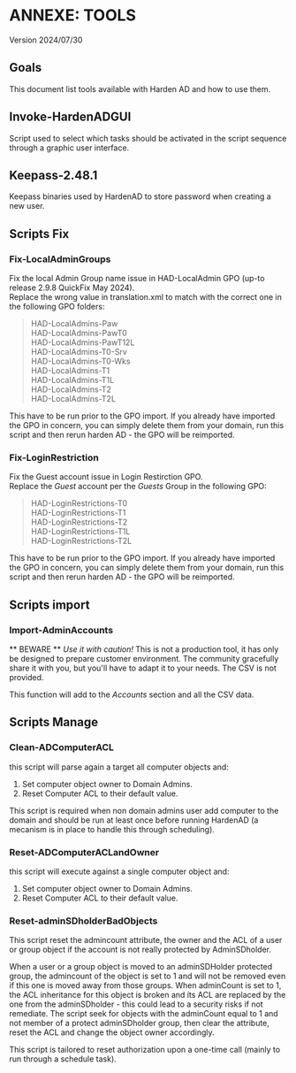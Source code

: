 # ANNEXE: TOOLS  
Version 2024/07/30  
  
## Goals  
This document list tools available with Harden AD and how to use them.  

## Invoke-HardenADGUI  
Script used to select which tasks should be activated in the script sequence through a graphic user interface.  
  
## Keepass-2.48.1
Keepass binaries used by HardenAD to store password when creating a new user.  
  
## Scripts Fix  
### Fix-LocalAdminGroups
Fix the local Admin Group name issue in HAD-LocalAdmin GPO (up-to release 2.9.8 QuickFix May 2024).  
Replace the wrong value in translation.xml to match with the correct one in the following GPO folders:  
> HAD-LocalAdmins-Paw  
> HAD-LocalAdmins-PawT0  
> HAD-LocalAdmins-PawT12L  
> HAD-LocalAdmins-T0-Srv  
> HAD-LocalAdmins-T0-Wks  
> HAD-LocalAdmins-T1  
> HAD-LocalAdmins-T1L  
> HAD-LocalAdmins-T2  
> HAD-LocalAdmins-T2L  

This have to be run prior to the GPO import. If you already have imported the GPO in concern, you can simply delete them from your domain, run this script and then rerun harden AD - the GPO will be reimported.  
  
### Fix-LoginRestriction
Fix the Guest account issue in Login Restirction GPO.  
Replace the *Guest* account per the *Guests* Group in the following GPO:   
> HAD-LoginRestrictions-T0  
> HAD-LoginRestrictions-T1  
> HAD-LoginRestrictions-T2  
> HAD-LoginRestrictions-T1L  
> HAD-LoginRestrictions-T2L  
  
This have to be run prior to the GPO import. If you already have imported the GPO in concern, you can simply delete them from your domain, run this script and then rerun harden AD - the GPO will be reimported.  
  
## Scripts import  
### Import-AdminAccounts  
** BEWARE ** *Use it with caution!*
This is not a production tool, it has only be designed to prepare customer environment. The community gracefully share it with you, but you'll have to adapt it to your needs. The CSV is not provided.
  
This function will add to the *Accounts* section and all the CSV data.
  
## Scripts Manage  
### Clean-ADComputerACL
this script will parse again a target all computer objects and:   
1. Set computer object owner to Domain Admins.  
2. Reset Computer ACL to their default value.  
  
This script is required when non domain admins user add computer to the domain and should be run at least once before running HardenAD (a mecanism is in place to handle this through scheduling).  
  
### Reset-ADComputerACLandOwner
this script will execute against a single computer object and:   
1. Set computer object owner to Domain Admins.  
2. Reset Computer ACL to their default value.  
  
### Reset-adminSDholderBadObjects
This script reset the admincount attribute, the owner and the ACL of a user or group object if the account is not really protected by AdminSDholder.  

When a user or a group object is moved to an adminSDHolder protected group, the admincount of the object is set to 1 and will not be removed even if this one is moved away from those groups.
When adminCount is set to 1, the ACL inheritance for this object is broken and its ACL are replaced by the one from the adminSDholder - this could lead to a security risks if not remediate.
The script seek for objects with the adminCount equal to 1 and not member of a protect adminSDholder group, then clear the attribute, reset the ACL and change the object owner accordingly.
  
This script is tailored to reset authorization upon a one-time call (mainly to run through a schedule task).
